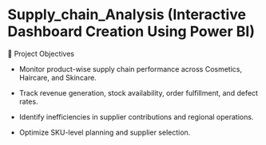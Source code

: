 # Supply_chain_Analysis (Interactive Dashboard Creation Using Power BI)
📌 Project Objectives

- Monitor product-wise supply chain performance across Cosmetics, Haircare, and Skincare.

- Track revenue generation, stock availability, order fulfillment, and defect rates.

- Identify inefficiencies in supplier contributions and regional operations.

- Optimize SKU-level planning and supplier selection.

